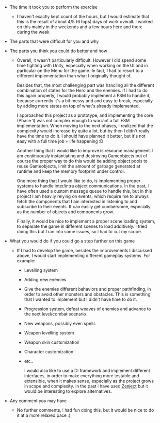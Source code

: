 - The time it took you to perform the exercise
  
	- I haven't exactly kept count of the hours, but I would estimate that this is the result of about 4/5 (6 tops) days of work overall. I worked on this mainly in the weekends and a few hours here and there during the week

- The parts that were difficult for you and why
- The parts you think you could do better and how
  
	- Overall, it wasn't particularly difficult. However I did spend some time fighting with Unity, especially when working on the UI and in particular on the Menu for the game. In fact, I had to resort to a different implementation than what I originally thought of.
	  
	  Besides that, the most challenging part was handling all the different combination of states for the Hero and the enemies. If I had to do this again properly, I would probably implement a FSM to handle it, because currently it's a bit messy and and easy to break, especially by adding more states on top of what's already implemented.
	  
	  I approached this project as a prototype, and implementing the core (Phase 1) was not complex enough to warrant a full FSM implementation. When moving to the next phases, I realized that the complexity would increase by quite a lot, but by then I didn't really have the time to do it. I should have planned it better, but it's not easy with a full time job + life happening :D
	  
	  Another thing that I would like to improve is resource management. I am continuously instantiating and destroying Gameobjects but of course the proper way to do this would be adding object pools to reuse Gameobjects, limit the amount of garbage generated at runtime and keep the memory footprint under control.
	  
	  One more thing that I would like to do, is implementing proper systems to handle inter/intra object communications. In the past, I have often used a custom message queue to handle this, but in this project I am heavily relying on events, which require me to always fetch the components that I am interested in listening to and subscribe to their events. It can easily get cumbersome, especially as the number of objects and components grow.
	  	
	  Finally, it would be nice to implement a proper scene loading system, to separate the game in different scenes to load additively. I tried doing this but I ran into some issues, so I had to cut my scope.

- What you would do if you could go a step further on this game
	- If I had to develop the game, besides the improvements I discussed above, I would start implementing different gameplay systems. 
	  For example:
		- Levelling system
		- Adding new enemies
		- Give the enemies different behaviors and proper pathfinding, in order to avoid other monsters and obstacles. This is something that I wanted to implement but I didn't have time to do it.
		- Progression system, defeat weaves of enemies and advance to the next level/combat scenario
		- New weapons, possibly even spells
		- Weapon levelling system
		- Weapon skin customization
		- Character customization
		- etc..
		  
		  I would also like to use a DI framework and implement different interfaces, in order to make everything more testable and extensible, when it makes sense, especially as the project grows in scope and complexity. In the past I have used [Zenject](https://github.com/modesttree/Zenject) but it would be interesting to explore alternatives.

- Any comment you may have
	- No further comments, I had fun doing this, but it would be nice to do it at a more relaxed pace :)
